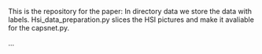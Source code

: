 This is the repository for the paper:
In directory data we store the data with labels.
Hsi_data_preparation.py slices the HSI pictures and make it avaliable for the capsnet.py.

...